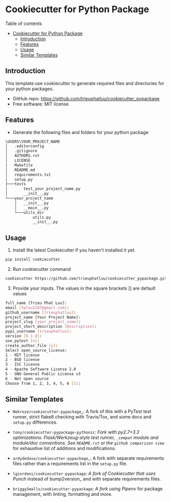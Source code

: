 # Cookiecutter for Python Package

Table of contents

- [Cookiecutter for Python Package](#cookiecutter-for-python-package)
  - [Introduction](#introduction)
  - [Features](#features)
  - [Usage](#usage)
  - [Similar Templates](#similar-templates)

## Introduction

This template use cookiecutter to generate required files and directories for your python packages.

-   GitHub repo: https://github.com/trieuphatluu/cookiecutter_pypackage
-   Free software: MIT license

## Features

-   Generate the following files and folders for your python package

```bash
\USERS\YOUR_PROJECT_NAME
│   .editorconfig
│   .gitignore
│   AUTHORS.rst
│   LICENSE
│   Makefile
│   README.md
│   requirements.txt
│   setup.py
├───tests
│       test_your_project_name.py
│       __init__.py
└───your_project_name
    │   __init__.py
    │   __main__.py
    └───utils_dir
            utils.py
            __init__.py
```

## Usage

1. Install the latest Cookiecutter if you haven't installed it yet.

```bash
pip install cookiecutter
```

2. Run cookiecutter command

```bash
cookiecutter https://github.com/trieuphatluu/cookiecutter_pypackage.git
```

3. Provide your inputs. The values in the square brackets [] are default values

```bash
full_name [Trieu Phat Luu]:
email [tpluu2207@gmail.com]:
github_username [trieuphatluu]:
project_name [Your Project Name]:
project_slug [your_project_name]:
project_short_description [Description]:
pypi_username [trieuphatluu]:
version [0.1.0]:
use_pytest [n]:
create_author_file [y]:
Select open_source_license:
1 - MIT license
2 - BSD license
3 - ISC license
4 - Apache Software License 2.0
5 - GNU General Public License v3
6 - Not open source
Choose from 1, 2, 3, 4, 5, 6 [1]:
```

## Similar Templates

-   `Nekroze/cookiecutter-pypackage`\_: A fork of this with a PyTest test runner,
    strict flake8 checking with Travis/Tox, and some docs and `setup.py` differences.

-   `tony/cookiecutter-pypackage-pythonic`_: Fork with py2.7+3.3 optimizations.
    Flask/Werkzeug-style test runner, `_compat` module and module/doc conventions.
    See `README.rst` or the `github comparison view`_ for exhaustive list of
    additions and modifications.

-   `ardydedase/cookiecutter-pypackage`\_: A fork with separate requirements files rather than a requirements list in the `setup.py` file.

-   `lgiordani/cookiecutter-pypackage`_: A fork of Cookiecutter that uses Punch_ instead of bump2version\_ and with separate requirements files.

-   `briggySmalls/cookiecutter-pypackage`_: A fork using Pipenv_ for package management, with linting, formatting and more.
